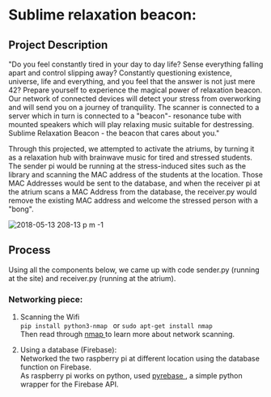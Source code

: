# Sublime relaxation beacon: <br/>

## Project Description <br/>
"Do you feel constantly tired in your day to day life? Sense everything falling apart and control slipping away? Constantly questioning existence, universe, life and everything, and you feel that the answer is not just mere 42? Prepare yourself to experience the magical power of relaxation beacon. Our network of connected devices will detect your stress from overworking and will send you on a journey of tranquility. The scanner is connected to a server which in turn is connected to a "beacon"- resonance tube with mounted speakers which will play relaxing music suitable for destressing. Sublime Relaxation Beacon - the beacon that cares about you." <br/>

Through this projected, we attempted to activate the atriums, by turning it as a relaxation hub with brainwave music for tired and stressed students. The sender pi would be running at the stress-induced sites such as the library and scanning the MAC address of the students at the location. Those MAC Addresses would be sent to the database, and when the receiver pi at the atrium scans a MAC Address from the database, the receiver.py would remove the existing MAC address and welcome the stressed person with a "bong". <br/>

![2018-05-13 208-13 p m -1](https://user-images.githubusercontent.com/35731539/39969276-61bc4a1c-56ea-11e8-8fd3-d4b4fae91bc4.png)


## Process <br/>
Using all the components below, we came up with code sender.py (running at the site) and receiver.py (running at the atrium).

### Networking piece:

1. Scanning the Wifi <br/>
```pip install python3-nmap ``` or ```sudo apt-get install nmap``` <br/>
Then read through <a href="https://bitbucket.org/xael/python-nmap/src"> nmap </a> to learn more about network scanning.

2. Using a database (Firebase): <br/>
Networked the two raspberry pi at different location using the database function on Firebase. <br/>
As raspberry pi works on python, used <a href="https://github.com/thisbejim/Pyrebase"> pyrebase </a>, a simple python wrapper for the Firebase API.<br/>
